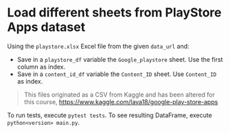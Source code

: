 # Load different sheets from PlayStore Apps dataset

Using the `playstore.xlsx` Excel file from the given `data_url` and:

- Save in a `playstore_df` variable the `Google_playstore` sheet. Use the first column as index.
- Save in a `content_id_df` variable the `Content_ID` sheet. Use `Content_ID` as index.

> This files originated as a CSV from Kaggle and has been altered for this course, https://www.kaggle.com/lava18/google-play-store-apps

To run tests, execute `pytest tests`.
To see resulting DataFrame, execute `python<version> main.py`.
